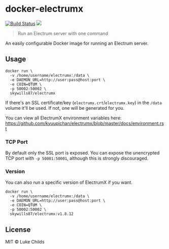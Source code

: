 
# docker-electrumx

[![Build Status](https://travis-ci.org/skywills/docker-electrumx-qtum.svg?branch=master)](https://travis-ci.org/skywills/docker-electrumx-qtum)
[![](https://images.microbadger.com/badges/image/skywills87/electrumx-qtum.svg)](https://microbadger.com/images/skywills87/electrumx-qtum)

> Run an Electrum server with one command

An easily configurable Docker image for running an Electrum server.

## Usage

```
docker run \
  -v /home/username/electrumx:/data \
  -e DAEMON_URL=http://user:pass@host:port \
  -e COIN=QTUM \
  -p 50002:50002 \
  skywills87/electrumx
```

If there's an SSL certificate/key (`electrumx.crt`/`electrumx.key`) in the `/data` volume it'll be used. If not, one will be generated for you.

You can view all ElectrumX environment variables here: https://github.com/kyuupichan/electrumx/blob/master/docs/environment.rst

### TCP Port

By default only the SSL port is exposed. You can expose the unencrypted TCP port with `-p 50001:50001`, although this is strongly discouraged.

### Version

You can also run a specific version of ElectrumX if you want.

```
docker run \
  -v /home/username/electrumx:/data \
  -e DAEMON_URL=http://user:pass@host:port \
  -e COIN=QTUM \
  -p 50002:50002 \
  skywills87/electrumx:v1.8.12
```

## License

MIT © Luke Childs
